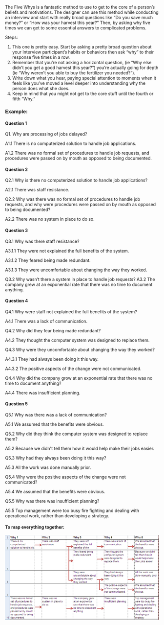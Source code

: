 The Five Whys is a fantastic method to use to get to the core of a person’s beliefs and motivations. The designer can use this method while conducting an interview and start with really broad questions like “Do you save much money?” or “How was your harvest this year?” Then, by asking why five times we can get to some essential answers to complicated problems. 

Steps:
1. This one is pretty easy. Start by asking a pretty broad question about your Interview participant’s habits or behaviors then ask “why” to their response five times in a row. 
2. Remember that you’re not asking a horizontal question, (ie “Why else didn’t you get a good harvest this year?”) you’re actually going for depth (ie “Why weren’t you able to buy the fertilizer you needed?”).
3. Write down what you hear, paying special attention to moments when it feels like you’ve moved a level deeper into understanding why the person does what she does.
4. Keep in mind that you might not get to the core stuff until the fourth or fifth “Why.” 

### Example: ###

#### Question 1 ####
Q1. Why are processing of jobs delayed?	

A1.1 There is no computerized solution to handle job applications.

A1.2 There was no formal set of procedures to handle job requests, and procedures were passed on by mouth as opposed to being documented.

#### Question 2 ####
Q2.1 Why is there no computerized solution to handle job applications?

A2.1 There was staff resistance.

Q2.2 Why was there was no formal set of procedures to handle job requests, and why were procedures were passed on by mouth as opposed to being documented?

A2.2 There was no system in place to do so.

#### Question 3 ####
Q3.1 Why was there staff resistance?

A3.1.1 They were not explained the full benefits of the system.

A3.1.2 They feared being made redundant.

A3.1.3 They were uncomfortable about changing the way they worked.

Q3.2 Why wasn’t there a system in place to handle job requests?
A3.2 The company grew at an exponential rate that there was no time to document anything.

#### Question 4 ####
Q4.1 Why were staff not explained the full benefits of the system?

A4.1 There was a lack of communication.

Q4.2 Why did they fear being made redundant?

A4.2 They thought the computer system was designed to replace them.

Q4.3 Why were they uncomfortable about changing the way they worked?

A4.3.1 They had always been doing it this way.

A4.3.2 The positive aspects of the change were not communicated.

Q4.4 Why did the company grow at an exponential rate that there was no time to document anything?

A4.4 There was insufficient planning.

#### Question 5 ####
Q5.1 Why was there was a lack of communication?

A5.1 We assumed that the benefits were obvious.

Q5.2 Why did they think the computer system was designed to replace them?

A5.2 Because we didn't tell them how it would help make their jobs easier.

Q5.3 Why had they always been doing it this way?

A5.3 All the work was done manually prior.

Q5.4 Why were the positive aspects of the change were not communicated?

A5.4 We assumed that the benefits were obvious.

Q5.5 Why was there was insufficient planning?

A5.5 Top management were too busy fire fighting and dealing with operational work, rather than developing a strategy.


#### To map everything together: ####

![Five Whys](/images/five-whys.png?raw-true "Five Whys")
